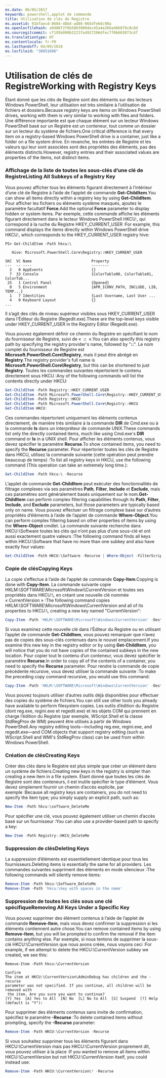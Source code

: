 ```yaml
---
ms.date: 06/05/2017
keywords: powershell,applet de commande
title: Utilisation de clés de Registre
ms.assetid: 91bfaecd-8684-48b4-ad86-065dfe6dc90a
ms.openlocfilehash: a9d08f2f6b5803980dec45a4e266ad66879c8c8d
ms.sourcegitcommit: cf195b090b3223fa4917206dfec7f0b603873cdf
ms.translationtype: HT
ms.contentlocale: fr-FR
ms.lasthandoff: 04/09/2018
ms.locfileid: "30951696"
---
```

# <a name="working-with-registry-keys"></a><span data-ttu-id="c5558-103">Utilisation de clés de Registre</span><span class="sxs-lookup"><span data-stu-id="c5558-103">Working with Registry Keys</span></span>

<span data-ttu-id="c5558-104">Étant donné que les clés de Registre sont des éléments sur des lecteurs Windows PowerShell, leur utilisation est très similaire à l’utilisation de fichiers et dossiers.</span><span class="sxs-lookup"><span data-stu-id="c5558-104">Because registry keys are items on Windows PowerShell drives, working with them is very similar to working with files and folders.</span></span> <span data-ttu-id="c5558-105">Une différence importante est que chaque élément sur un lecteur Windows PowerShell basé sur un Registre est un conteneur, tout comme un dossier sur un lecteur du système de fichiers.</span><span class="sxs-lookup"><span data-stu-id="c5558-105">One critical difference is that every item on a registry-based Windows PowerShell drive is a container, just like a folder on a file system drive.</span></span> <span data-ttu-id="c5558-106">En revanche, les entrées de Registre et les valeurs qui leur sont associées sont des propriétés des éléments, pas des éléments distincts.</span><span class="sxs-lookup"><span data-stu-id="c5558-106">However, registry entries and their associated values are properties of the items, not distinct items.</span></span>

### <a name="listing-all-subkeys-of-a-registry-key"></a><span data-ttu-id="c5558-107">Affichage de la liste de toutes les sous-clés d’une clé de Registre</span><span class="sxs-lookup"><span data-stu-id="c5558-107">Listing All Subkeys of a Registry Key</span></span>

<span data-ttu-id="c5558-108">Vous pouvez afficher tous les éléments figurant directement à l’intérieur d’une clé de Registre à l’aide de l’applet de commande **Get-ChildItem**.</span><span class="sxs-lookup"><span data-stu-id="c5558-108">You can show all items directly within a registry key by using **Get-ChildItem**.</span></span> <span data-ttu-id="c5558-109">Pour afficher les fichiers ou éléments système masqués, ajoutez le paramètre facultatif **Force**.</span><span class="sxs-lookup"><span data-stu-id="c5558-109">Add the optional **Force** parameter to display hidden or system items.</span></span> <span data-ttu-id="c5558-110">Par exemple, cette commande affiche les éléments figurant directement dans le lecteur Windows PowerShell HKCU:, qui correspond à la ruche du Registre HKEY_CURRENT_USER :</span><span class="sxs-lookup"><span data-stu-id="c5558-110">For example, this command displays the items directly within Windows PowerShell drive HKCU:, which corresponds to the HKEY_CURRENT_USER registry hive:</span></span>

```
PS> Get-ChildItem -Path hkcu:\

   Hive: Microsoft.PowerShell.Core\Registry::HKEY_CURRENT_USER

SKC  VC Name                           Property
---  -- ----                           --------
  2   0 AppEvents                      {}
  7  33 Console                        {ColorTable00, ColorTable01, ColorTab...
 25   1 Control Panel                  {Opened}
  0   5 Environment                    {APR_ICONV_PATH, INCLUDE, LIB, TEMP...}
  1   7 Identities                     {Last Username, Last User ...
  4   0 Keyboard Layout                {}
...
```

<span data-ttu-id="c5558-111">Il s’agit des clés de niveau supérieur visibles sous HKEY_CURRENT_USER dans l’Éditeur du Registre (Regedit.exe).</span><span class="sxs-lookup"><span data-stu-id="c5558-111">These are the top-level keys visible under HKEY_CURRENT_USER in the Registry Editor (Regedit.exe).</span></span>

<span data-ttu-id="c5558-112">Vous pouvez également définir ce chemin du Registre en spécifiant le nom du fournisseur de Registre, suivi de «  **::**  ».</span><span class="sxs-lookup"><span data-stu-id="c5558-112">You can also specify this registry path by specifying the registry provider's name, followed by "**::**".</span></span> <span data-ttu-id="c5558-113">Le nom complet du fournisseur de Registre est **Microsoft.PowerShell.Core\\Registry**, mais il peut être abrégé en **Registry**.</span><span class="sxs-lookup"><span data-stu-id="c5558-113">The registry provider's full name is **Microsoft.PowerShell.Core\\Registry**, but this can be shortened to just **Registry**.</span></span> <span data-ttu-id="c5558-114">Toutes les commandes suivantes répertorient le contenu directement sous HKCU :</span><span class="sxs-lookup"><span data-stu-id="c5558-114">Any of the following commands will list the contents directly under HKCU:</span></span>

```powershell
Get-ChildItem -Path Registry::HKEY_CURRENT_USER
Get-ChildItem -Path Microsoft.PowerShell.Core\Registry::HKEY_CURRENT_USER
Get-ChildItem -Path Registry::HKCU
Get-ChildItem -Path Microsoft.PowerShell.Core\Registry::HKCU
Get-ChildItem HKCU:
```

<span data-ttu-id="c5558-115">Ces commandes répertorient uniquement les éléments contenus directement, de manière très similaire à la commande **DIR** de Cmd.exe ou à la commande **ls** dans un interpréteur de commande UNIX.</span><span class="sxs-lookup"><span data-stu-id="c5558-115">These commands list only the directly contained items, much like using Cmd.exe's **DIR** command or **ls** in a UNIX shell.</span></span> <span data-ttu-id="c5558-116">Pour afficher les éléments contenus, vous devez spécifier le paramètre **Recurse**.</span><span class="sxs-lookup"><span data-stu-id="c5558-116">To show contained items, you need to specify the **Recurse** parameter.</span></span> <span data-ttu-id="c5558-117">Pour répertorier toutes les clés de Registre dans HKCU, utilisez la commande suivante (cette opération peut prendre beaucoup de temps) :</span><span class="sxs-lookup"><span data-stu-id="c5558-117">To list all registry keys in HKCU, use the following command (This operation can take an extremely long time.):</span></span>

```powershell
Get-ChildItem -Path hkcu:\ -Recurse
```

<span data-ttu-id="c5558-118">L’applet de commande **Get-ChildItem** peut exécuter des fonctionnalités de filtrage complexes via ses paramètres **Path**, **Filter**, **Include** et **Exclude**, mais ces paramètres sont généralement basés uniquement sur le nom.</span><span class="sxs-lookup"><span data-stu-id="c5558-118">**Get-ChildItem** can perform complex filtering capabilities through its **Path**, **Filter**, **Include**, and **Exclude** parameters, but those parameters are typically based only on name.</span></span> <span data-ttu-id="c5558-119">Vous pouvez effectuer un filtrage complexe basé sur d’autres propriétés d’éléments à l’aide de l’applet de commande **Where-Object**.</span><span class="sxs-lookup"><span data-stu-id="c5558-119">You can perform complex filtering based on other properties of items by using the **Where-Object** cmdlet.</span></span> <span data-ttu-id="c5558-120">La commande suivante recherche dans HKCU:\\Software toutes les clés qui n’ont pas plus d’une sous-clé et ont aussi exactement quatre valeurs :</span><span class="sxs-lookup"><span data-stu-id="c5558-120">The following command finds all keys within HKCU:\\Software that have no more than one subkey and also have exactly four values:</span></span>

```powershell
Get-ChildItem -Path HKCU:\Software -Recurse | Where-Object -FilterScript {($_.SubKeyCount -le 1) -and ($_.ValueCount -eq 4) }
```

### <a name="copying-keys"></a><span data-ttu-id="c5558-121">Copie de clés</span><span class="sxs-lookup"><span data-stu-id="c5558-121">Copying Keys</span></span>

<span data-ttu-id="c5558-122">La copie s’effectue à l’aide de l’applet de commande **Copy-Item**.</span><span class="sxs-lookup"><span data-stu-id="c5558-122">Copying is done with **Copy-Item**.</span></span> <span data-ttu-id="c5558-123">La commande suivante copie HKLM:\\SOFTWARE\\Microsoft\\Window\\\CurrentVersion et toutes ses propriétés dans HKCU:\\, en créant une nouvelle clé nommée « CurrentVersion » :</span><span class="sxs-lookup"><span data-stu-id="c5558-123">The following command copies HKLM:\\SOFTWARE\\Microsoft\\Windows\\CurrentVersion and all of its properties to HKCU:\\, creating a new key named "CurrentVersion":</span></span>

```powershell
Copy-Item -Path 'HKLM:\SOFTWARE\Microsoft\Windows\CurrentVersion' -Destination hkcu:
```

<span data-ttu-id="c5558-124">Si vous examinez cette nouvelle clé dans l’Éditeur du Registre ou en utilisant l’applet de commande **Get-ChildItem**, vous pouvez remarquer que n’avez pas de copies des sous-clés contenues dans le nouvel emplacement.</span><span class="sxs-lookup"><span data-stu-id="c5558-124">If you examine this new key in the registry editor or by using **Get-ChildItem**, you will notice that you do not have copies of the contained subkeys in the new location.</span></span> <span data-ttu-id="c5558-125">Pour copier tout le contenu d’un conteneur, vous devez spécifier le paramètre **Recurse**.</span><span class="sxs-lookup"><span data-stu-id="c5558-125">In order to copy all of the contents of a container, you need to specify the **Recurse** parameter.</span></span> <span data-ttu-id="c5558-126">Pour rendre la commande de copie précédente récursive, vous devez utiliser la commande suivante :</span><span class="sxs-lookup"><span data-stu-id="c5558-126">To make the preceding copy command recursive, you would use this command:</span></span>

```powershell
Copy-Item -Path 'HKLM:\SOFTWARE\Microsoft\Windows\CurrentVersion' -Destination hkcu: -Recurse
```

<span data-ttu-id="c5558-127">Vous pouvez toujours utiliser d’autres outils déjà disponibles pour effectuer des copies du système de fichiers.</span><span class="sxs-lookup"><span data-stu-id="c5558-127">You can still use other tools you already have available to perform filesystem copies.</span></span> <span data-ttu-id="c5558-128">Les outils d’édition du Registre (dont reg.exe, regini.exe et regedit.exe) et les objets COM qui prennent en charge l’édition du Registre (par exemple, WScript.Shell et la classe StdRegProv de WM) peuvent être utilisés à partir de Windows PowerShell.</span><span class="sxs-lookup"><span data-stu-id="c5558-128">Any registry editing tools—including reg.exe, regini.exe, and regedit.exe—and COM objects that support registry editing (such as WScript.Shell and WMI's StdRegProv class) can be used from within Windows PowerShell.</span></span>

### <a name="creating-keys"></a><span data-ttu-id="c5558-129">Création de clés</span><span class="sxs-lookup"><span data-stu-id="c5558-129">Creating Keys</span></span>

<span data-ttu-id="c5558-130">Créer des clés dans le Registre est plus simple que créer un élément dans un système de fichiers.</span><span class="sxs-lookup"><span data-stu-id="c5558-130">Creating new keys in the registry is simpler than creating a new item in a file system.</span></span> <span data-ttu-id="c5558-131">Étant donné que toutes les clés de Registre sont des conteneurs, il est inutile spécifier le type d’élément. Vous devez simplement fournir un chemin d’accès explicite, par exemple :</span><span class="sxs-lookup"><span data-stu-id="c5558-131">Because all registry keys are containers, you do not need to specify the item type; you simply supply an explicit path, such as:</span></span>

```powershell
New-Item -Path hkcu:\software_DeleteMe
```

<span data-ttu-id="c5558-132">Pour spécifier une clé, vous pouvez également utiliser un chemin d’accès basé sur un fournisseur :</span><span class="sxs-lookup"><span data-stu-id="c5558-132">You can also use a provider-based path to specify a key:</span></span>

```powershell
New-Item -Path Registry::HKCU_DeleteMe
```

### <a name="deleting-keys"></a><span data-ttu-id="c5558-133">Suppression de clés</span><span class="sxs-lookup"><span data-stu-id="c5558-133">Deleting Keys</span></span>

<span data-ttu-id="c5558-134">La suppression d’éléments est essentiellement identique pour tous les fournisseurs.</span><span class="sxs-lookup"><span data-stu-id="c5558-134">Deleting items is essentially the same for all providers.</span></span> <span data-ttu-id="c5558-135">Les commandes suivantes suppriment des éléments en mode silencieux :</span><span class="sxs-lookup"><span data-stu-id="c5558-135">The following commands will silently remove items:</span></span>

```powershell
Remove-Item -Path hkcu:\Software_DeleteMe
Remove-Item -Path 'hkcu:\key with spaces in the name'
```

### <a name="removing-all-keys-under-a-specific-key"></a><span data-ttu-id="c5558-136">Suppression de toutes les clés sous une clé spécifique</span><span class="sxs-lookup"><span data-stu-id="c5558-136">Removing All Keys Under a Specific Key</span></span>

<span data-ttu-id="c5558-137">Vous pouvez supprimer des élément contenus à l’aide de l’applet de commande **Remove-Item**, mais vous devez confirmer la suppression si les éléments contiennent autre chose.</span><span class="sxs-lookup"><span data-stu-id="c5558-137">You can remove contained items by using **Remove-Item**, but you will be prompted to confirm the removal if the item contains anything else.</span></span> <span data-ttu-id="c5558-138">Par exemple, si nous tentons de supprimer la sous-clé HKCU:\\CurrentVersion que nous avons créée, nous voyons ceci :</span><span class="sxs-lookup"><span data-stu-id="c5558-138">For example, if we attempt to delete the HKCU:\\CurrentVersion subkey we created, we see this:</span></span>

```
Remove-Item -Path hkcu:\CurrentVersion

Confirm
The item at HKCU:\CurrentVersion\AdminDebug has children and the -recurse
parameter was not specified. If you continue, all children will be removed with
 the item. Are you sure you want to continue?
[Y] Yes  [A] Yes to All  [N] No  [L] No to All  [S] Suspend  [?] Help
(default is "Y"):
```

<span data-ttu-id="c5558-139">Pour supprimer des éléments contenus sans invite de confirmation, spécifiez le paramètre **-Recurse** :</span><span class="sxs-lookup"><span data-stu-id="c5558-139">To delete contained items without prompting, specify the **-Recurse** parameter:</span></span>

```powershell
Remove-Item -Path HKCU:\CurrentVersion -Recurse
```

<span data-ttu-id="c5558-140">Si vous souhaitez supprimer tous les éléments figurant dans HKCU:\\CurrentVersion mais pas HKCU:\\CurrentVersion proprement dit, vous pouvez utiliser à la place :</span><span class="sxs-lookup"><span data-stu-id="c5558-140">If you wanted to remove all items within HKCU:\\CurrentVersion but not HKCU:\\CurrentVersion itself, you could instead use:</span></span>

```powershell
Remove-Item -Path HKCU:\CurrentVersion\* -Recurse
```